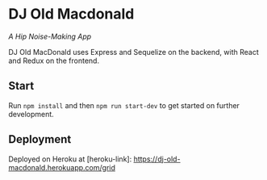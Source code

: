 # DJ Old Macdonald

_A Hip Noise-Making App_

DJ Old MacDonald uses Express and Sequelize on the backend, with React and Redux on the frontend.

## Start

Run `npm install` and then `npm run start-dev` to get started on further development.

## Deployment

Deployed on Heroku at [heroku-link]: https://dj-old-macdonald.herokuapp.com/grid
